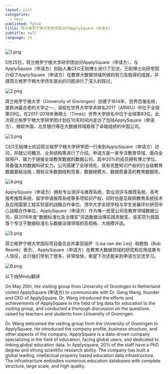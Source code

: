 ```yaml
---
layout: post
categories:
  - news
published: false
title: 荷兰格罗宁根大学研学团访问ApplySquare（申请方）
subtitle: null
language: zh
---
```

![1.png]({{site.baseurl}}/image/1.png)

5月25日，荷兰格罗宁根大学研学团访问ApplySquare（申请方），与ApplySquare（申请方）创始人兼CEO王刚博士进行了交流。王刚博士向研学团介绍了ApplySquare（申请方）在教育大数据领域所做的努力及取得的成就，并就荷兰格罗宁根大学师生提出的问题进行了深入的探讨。

![2.png]({{site.baseurl}}/image/2.png)

荷兰格罗宁根大学（University of Groningen）创建于1614年，世界百强名校，是欧洲最古老的大学之一，该校在世界大学学术排名2017（ARWU）中位于全球第59位，在2017-2018年泰晤士（Times）世界大学排名中位于全球第83位。此次荷兰格罗宁根大学研学团计划在10天时间内走访了包括ApplySquare（申请方）、微软中国、北京银行等在大数据领域取得了卓越成绩的中国公司。

![3.png]({{site.baseurl}}/image/3.png)

CEO王刚博士欢迎荷兰格罗宁根大学研学团一行来到ApplySquare（申请方）访问，并就公司概况、业务结构等进行了介绍。申请方是一家专注教育领域、面向全球用户、致力于链接全球教育数据的数据公司，其中20%的成员拥有博士学位，具备强大的数据科研实力。公司搭建了全球领先、具有完整知识产权的行业级教育数据基础设施；拥有众多数据结构完善、数据规模大、数据质量高的教育数据库。

![4.png]({{site.baseurl}}/image/4.png)

ApplySquare（申请方）拥有专业测评与推荐系统、职业测评与推荐系统、高考报考推荐系统、留学申请推荐系统等多项知识产权，同时也是互联网教育系统技术及应用国家工程实验室的战略合作单位、清华大学全球学校与学生发展评价研究中心战略合作单位。ApplySquare（申请方）作为唯一民营公司及教育领域数据公司，获2016年度“数据标准化及治理奖”评选数据治理实践贡献奖，该奖项为我国首个专注于数据标准化与数据治理领域的高规格、大规模评选。

![5.png]({{site.baseurl}}/image/5.png)

荷兰格罗宁根大学国际项目委员会外事官丽萨（Lisa van der Leij）和鲍勃（Bob Resink）表示， ApplySquare（申请方）在教育大数据领域的研究和应用成果令人惊叹，此行我们学到了很多，非常愉快，希望下次还能来到申请方交流学习。

![6.png]({{site.baseurl}}/image/6.png)

以下由Mindy翻译

On May 25th, the visiting group from University of Groningen in Netherland visited ApplySquare (申请方) to communicate with Dr. Gang Wang, founder and CEO of ApplySquare. Dr. Wang introduced the efforts and achievements of ApplySquare in the field of big data for education to the visiting group, and conducted a thorough discussion on the questions raised by teachers and students from University of Groningen. 

Dr. Wang welcomed the visiting group from the University of Groningen to ApplySquare. He introduced the company profile, business structure, and other aspects of the company. ApplySquare is a data-driven company specializing in the field of education, facing global users, and dedicated to linking global education data. In Applysquare, 20% of the staff have a PhD degree and strong scientific research ability. The company has built a global leading, intellectual property based education data infrastructure. The infrustracture embodies numerous education databases with complete structure, large scale, and high quality.
